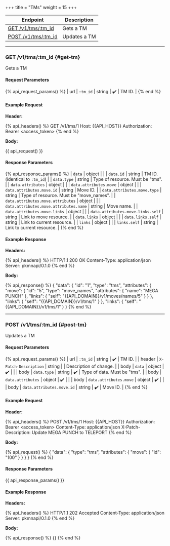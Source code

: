+++
title = "TMs"
weight = 15
+++

| Endpoint                        | Description  |
|---------------------------------|--------------|
| [GET /v1/tms/:tm_id](#get-tm)   | Gets a TM    |
| [POST /v1/tms/:tm_id](#post-tm) | Updates a TM |

---

### GET /v1/tms/:tm_id {#get-tm}

Gets a TM

#### Request Parameters

{% api_request_params() %}
| url | `:tm_id` | string | ✔️ | TM ID. |
{% end %}

#### Example Request

**Header:**

{% api_headers() %}
GET /v1/tms/1
Host: {{API_HOST}}
Authorization: Bearer <access_token>
{% end %}

**Body:**

{{ api_request() }}

#### Response Parameters

{% api_response_params() %}
| `data`                                 | object |                                         |
| `data.id`                              | string | TM ID. (identical to `:tm_id`)          |
| `data.type`                            | string | Type of resource. Must be "tms".        |
| `data.attributes`                      | object |                                         |
| `data.attributes.move`                 | object |                                         |
| `data.attributes.move.id`              | string | Move ID.                                |
| `data.attributes.move.type`            | string | Type of resource. Must be "move_names". |
| `data.attributes.move.attributes`      | object |                                         |
| `data.attributes.move.attributes.name` | string | Move name.                              |
| `data.attributes.move.links`           | object |                                         |
| `data.attributes.move.links.self`      | string | Link to move resource.                  |
| `data.links`                           | object |                                         |
| `data.links.self`                      | string | Link to current resource.               |
| `links`                                | object |                                         |
| `links.self`                           | string | Link to current resource.               |
{% end %}

#### Example Response

**Headers:**

{% api_headers() %}
HTTP/1.1 200 OK
Content-Type: application/json
Server: pkmnapi/0.1.0
{% end %}

**Body:**

{% api_response() %}
{
    "data": {
        "id": "1",
        "type": "tms",
        "attributes": {
            "move": {
                "id": "5",
                "type": "move_names",
                "attributes": {
                    "name": "MEGA PUNCH"
                },
                "links": {
                    "self": "{{API_DOMAIN}}/v1/moves/names/5"
                }
            }
        },
        "links": {
            "self": "{{API_DOMAIN}}/v1/tms/1"
        }
    },
    "links": {
        "self": "{{API_DOMAIN}}/v1/tms/1"
    }
}
{% end %}

---

### POST /v1/tms/:tm_id {#post-tm}

Updates a TM

#### Request Parameters

{% api_request_params() %}
| url    | `:tm_id`                  | string | ✔️ | TM ID.                       |
| header | `X-Patch-Description`     | string |   | Description of change.       |
| body   | `data`                    | object | ✔️ |                              |
| body   | `data.type`               | string | ✔️ | Type of data. Must be "tms". |
| body   | `data.attributes`         | object | ✔️ |                              |
| body   | `data.attributes.move`    | object | ✔️ |                              |
| body   | `data.attributes.move.id` | string | ✔️ | Move ID.                     |
{% end %}

#### Example Request

**Header:**

{% api_headers() %}
POST /v1/tms/1
Host: {{API_HOST}}
Authorization: Bearer <access_token>
Content-Type: application/json
X-Patch-Description: Update MEGA PUNCH to TELEPORT
{% end %}

**Body:**

{% api_request() %}
{
    "data": {
        "type": "tms",
        "attributes": {
            "move": {
                "id": "100"
            }
        }
    }
}
{% end %}

#### Response Parameters

{{ api_response_params() }}

#### Example Response

**Headers:**

{% api_headers() %}
HTTP/1.1 202 Accepted
Content-Type: application/json
Server: pkmnapi/0.1.0
{% end %}

**Body:**

{% api_response() %}
{}
{% end %}
